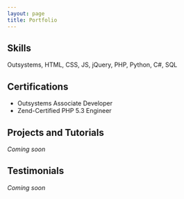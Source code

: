 ```yaml
---
layout: page
title: Portfolio
---
```


<div class="github-card" data-github="josh-austin" data-width="400" data-height="317" data-theme="medium"></div>
<script src="//cdn.jsdelivr.net/github-cards/latest/widget.js"></script>

## Skills
Outsystems, HTML, CSS, JS, jQuery, PHP, Python, C\#, SQL

## Certifications
- Outsystems Associate Developer
- Zend-Certified PHP 5.3 Engineer

## Projects and Tutorials
*Coming soon*

## Testimonials
*Coming soon*
